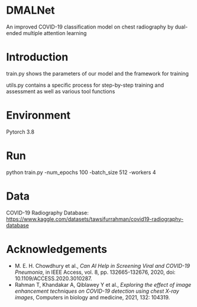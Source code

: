 # DMALNet
An improved COVID-19 classification model on chest radiography by dual-ended multiple attention learning

# Introduction
train.py shows the parameters of our model and the framework for training

utils.py contains a specific process for step-by-step training and assessment as well as various tool functions

# Environment
Pytorch 3.8

# Run
python train.py -num_epochs 100 -batch_size 512 -workers 4

# Data
COVID-19 Radiography Database: https://www.kaggle.com/datasets/tawsifurrahman/covid19-radiography-database

# Acknowledgements
+ M. E. H. Chowdhury et al., _Can AI Help in Screening Viral and COVID-19 Pneumonia_, in IEEE Access, vol. 8, pp. 132665-132676, 2020, doi: 10.1109/ACCESS.2020.3010287.
+ Rahman T, Khandakar A, Qiblawey Y et al., _Exploring the effect of image enhancement techniques on COVID-19 detection using chest X-ray images_, Computers in biology and medicine, 2021, 132: 104319.

